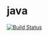 # java
[![Build Status](https://travis-ci.org/Tcheburatz0/Travis_CI.svg?branch=master)](https://travis-ci.org/Tcheburatz0/Travis_CI)
